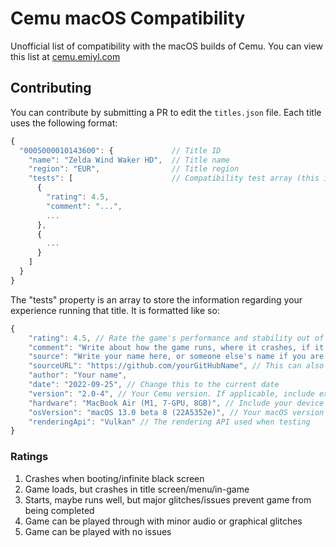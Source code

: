 # Cemu macOS Compatibility

Unofficial list of compatibility with the macOS builds of Cemu. You can view this list at [cemu.emiyl.com](https://cemu.emiyl.com/)

## Contributing

You can contribute by submitting a PR to edit the `titles.json` file. Each title uses the following format:

```js
{
  "0005000010143600": {             // Title ID
    "name": "Zelda Wind Waker HD",  // Title name
    "region": "EUR",                // Title region
    "tests": [                      // Compatibility test array (this is covered below)
      {
        "rating": 4.5,
        "comment": "...",
        ...
      },
      {
        ...
      }
    ]
  }
}
```

The "tests" property is an array to store the information regarding your experience running that title. It is formatted like so:

```js
{
    "rating": 4.5, // Rate the game's performance and stability out of 5, more information on this below
    "comment": "Write about how the game runs, where it crashes, if it performs well, if there are any unexpected glitches, etc.",
    "source": "Write your name here, or someone else's name if you are getting the information from somewhere else.",
    "sourceURL": "https://github.com/yourGitHubName", // This can also be a link to your own profile, or a link to where you got the information
    "author": "Your name",
    "date": "2022-09-25", // Change this to the current date
    "version": "2.0-4", // Your Cemu version. If applicable, include extra information such as the commit number
    "hardware": "MacBook Air (M1, 7-GPU, 8GB)", // Include your device and any properties relevant to performance
    "osVersion": "macOS 13.0 beta 8 (22A5352e)", // Your macOS version and build number
    "renderingApi": "Vulkan" // The rendering API used when testing
}
```

### Ratings

1. Crashes when booting/infinite black screen
2. Game loads, but crashes in title screen/menu/in-game
3. Starts, maybe runs well, but major glitches/issues prevent game from being completed
4. Game can be played through with minor audio or graphical glitches
5. Game can be played with no issues

